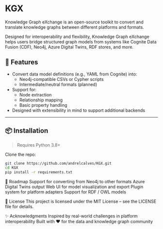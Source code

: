 # KGX
Knowledge Graph eXchange is an open-source toolkit to convert and translate knowledge graphs between different platforms and formats.

Designed for interoperability and flexibility, Knowledge Graph eXchange  helps users bridge structured graph models from systems like Cognite Data Fusion (CDF), Neo4j, Azure Digital Twins, RDF stores, and more.

## 🚀 Features

- Convert data model definitions (e.g., YAML from Cognite) into:
  - Neo4j-compatible CSVs or Cypher scripts
  - Intermediate/neutral formats (planned)
- Support for:
  - Node extraction
  - Relationship mapping
  - Basic property handling
- Designed with extensibility in mind to support additional backends

---

## 📦 Installation

> Requires Python 3.8+

Clone the repo:

```bash
git clone https://github.com/andrelcalves/KGX.git
cd KGX
pip install -r requirements.txt
```

📍 Roadmap
 Support for converting from Neo4j to other formats
 Azure Digital Twins output
 Web UI for model visualization and export
 Plugin system for platform adapters
 Support for RDF / OWL models

📄 License
This project is licensed under the MIT License – see the LICENSE file for details.

✨ Acknowledgments
Inspired by real-world challenges in platform interoperability
Built with ❤️ for the data and knowledge graph community
